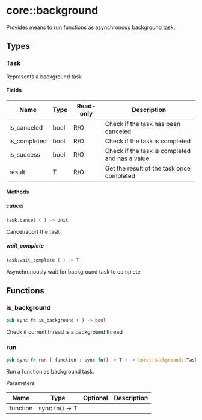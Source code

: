 # core::background

Provides means to run functions as asynchronous background task.


## Types


### Task

Represents a background task


#### Fields

| Name         | Type | Read-only | Description                                     |
| ------------ | ---- | --------- | ----------------------------------------------- |
| is_canceled  | bool | R/O       | Check if the task has been canceled             |
| is_completed | bool | R/O       | Check if the task is completed                  |
| is_success   | bool | R/O       | Check if the task is completed and has a value  |
| result       | T    | R/O       | Get the result of the task once completed       |


#### Methods

##### cancel

```rust
task.cancel ( ) -> Unit
```

Cancel/abort the task


##### wait_complete

```rust
task.wait_complete ( ) -> T
```

Asynchronously wait for background task to complete


## Functions


### is_background

```rust
pub sync fn is_background ( ) -> bool
```

Check if current thread is a background thread


### run

```rust
pub sync fn run ( function : sync fn() -> T ) -> core::background::Task<T>
```

Run a function as background task.


Parameters

| Name     | Type           | Optional | Description |
| -------- | -------------- | -------- | ----------- |
| function | sync fn() -> T |          |             |

